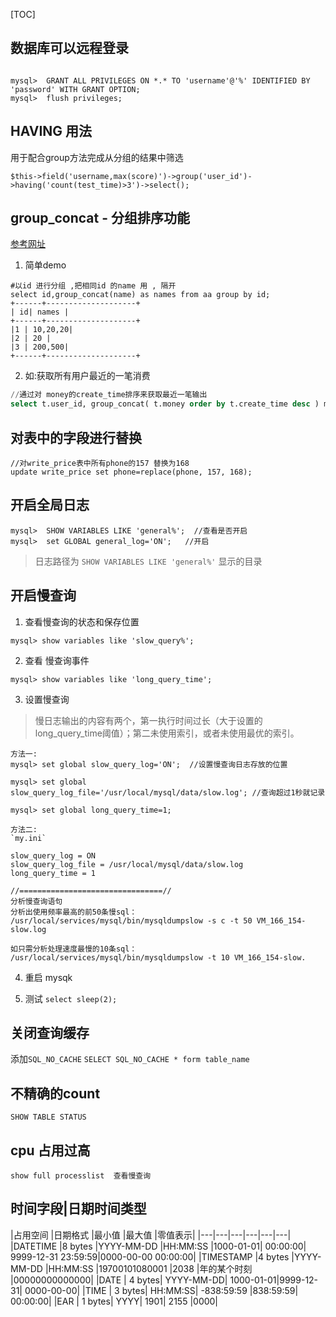 [TOC]

## 数据库可以远程登录
```

mysql>  GRANT ALL PRIVILEGES ON *.* TO 'username'@'%' IDENTIFIED BY 'password' WITH GRANT OPTION;
mysql>  flush privileges;
```


## HAVING 用法
用于配合group方法完成从分组的结果中筛选

`$this->field('username,max(score)')->group('user_id')->having('count(test_time)>3')->select(); `

## group_concat  -  分组排序功能
[参考网址](https://www.cnblogs.com/zhwbqd/p/4205821.html)
1. 简单demo
```
#以id 进行分组 ,把相同id 的name 用 , 隔开
select id,group_concat(name) as names from aa group by id;
+------+--------------------+
| id| names |
+------+--------------------+
|1 | 10,20,20|
|2 | 20 |
|3 | 200,500|
+------+--------------------+

```


2. 如:获取所有用户最近的一笔消费
```sql
//通过对 money的create_time排序来获取最近一笔输出
select t.user_id, group_concat( t.money order by t.create_time desc ) moneys ... group by t.user_id
```
## 对表中的字段进行替换
```
//对write_price表中所有phone的157 替换为168
update write_price set phone=replace(phone, 157, 168);
```

## 开启全局日志
```
mysql>  SHOW VARIABLES LIKE 'general%';  //查看是否开启
mysql>  set GLOBAL general_log='ON';   //开启
```
> 日志路径为  `SHOW VARIABLES LIKE 'general%'` 显示的目录


## 开启慢查询

1. 查看慢查询的状态和保存位置
```
mysql> show variables like 'slow_query%';
```

2. 查看 慢查询事件
```
mysql> show variables like 'long_query_time';
```

3. 设置慢查询

> 慢日志输出的内容有两个，第一执行时间过长（大于设置的long_query_time阈值）；第二未使用索引，或者未使用最优的索引。

    方法一:
    mysql> set global slow_query_log='ON';  //设置慢查询日志存放的位置

    mysql> set global slow_query_log_file='/usr/local/mysql/data/slow.log'; //查询超过1秒就记录

    mysql> set global long_query_time=1;

    方法二:
    `my.ini`
    
    slow_query_log = ON
    slow_query_log_file = /usr/local/mysql/data/slow.log
    long_query_time = 1
    
   	//================================//
	分析慢查询语句
    分析出使用频率最高的前50条慢sql：
    /usr/local/services/mysql/bin/mysqldumpslow -s c -t 50 VM_166_154-slow.log

    如只需分析处理速度最慢的10条sql：
    /usr/local/services/mysql/bin/mysqldumpslow -t 10 VM_166_154-slow.
    

4. 重启 mysqk

5. 测试
`select sleep(2);`


## 关闭查询缓存
添加`SQL_NO_CACHE`
`SELECT SQL_NO_CACHE * form table_name`

## 不精确的count
`SHOW TABLE STATUS`

## cpu 占用过高
`show full processlist  查看慢查询` 

## 时间字段|日期时间类型	

|占用空间	|日期格式	|最小值	|最大值	|零值表示|
|---|---|---|---|---|---|
|DATETIME	 |8 bytes	 |YYYY-MM-DD |HH:MM:SS |1000-01-01| 00:00:00| 9999-12-31 23:59:59|0000-00-00 00:00:00|
|TIMESTAMP	 |4 bytes	 |YYYY-MM-DD |HH:MM:SS	 |19700101080001 |2038 |年的某个时刻 |00000000000000|
|DATE	| 4 bytes| YYYY-MM-DD|	1000-01-01|9999-12-31| 0000-00-00|
|TIME	| 3 bytes| HH:MM:SS|	 -838:59:59	|838:59:59| 00:00:00|
|EAR	| 1 bytes| YYYY|	1901| 2155 |0000|